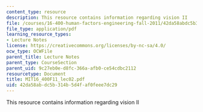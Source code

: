 ```yaml
---
content_type: resource
description: This resource contains information regarding vision II
file: /courses/16-400-human-factors-engineering-fall-2011/42da58abdc5b314b5d4faf0feee7dc29_MIT16_400F11_lec02.pdf
file_type: application/pdf
learning_resource_types:
- Lecture Notes
license: https://creativecommons.org/licenses/by-nc-sa/4.0/
ocw_type: OCWFile
parent_title: Lecture Notes
parent_type: CourseSection
parent_uid: 9c27eb0e-d8fc-366a-afb0-ce54cdbc2112
resourcetype: Document
title: MIT16_400F11_lec02.pdf
uid: 42da58ab-dc5b-314b-5d4f-af0feee7dc29
---
```

This resource contains information regarding vision II